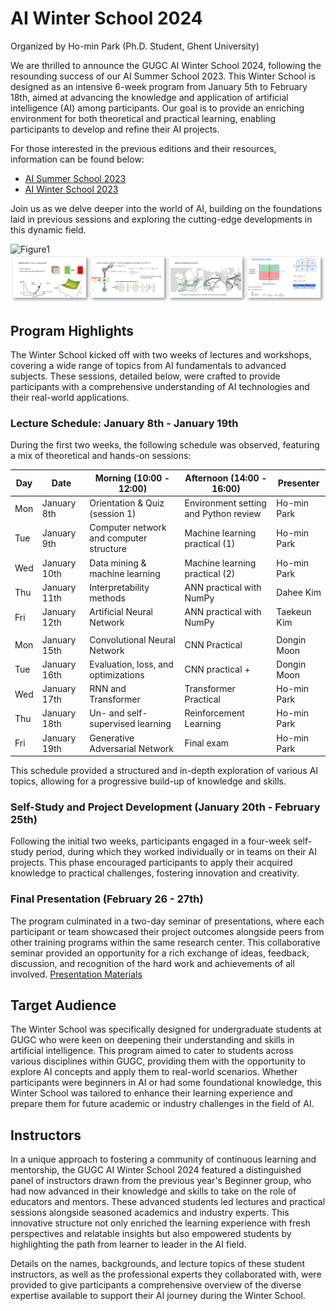 # AI Winter School 2024
Organized by Ho-min Park (Ph.D. Student, Ghent University)

We are thrilled to announce the GUGC AI Winter School 2024, following the resounding success of our AI Summer School 2023. This Winter School is designed as an intensive 6-week program from January 5th to February 18th, aimed at advancing the knowledge and application of artificial intelligence (AI) among participants. Our goal is to provide an enriching environment for both theoretical and practical learning, enabling participants to develop and refine their AI projects.

For those interested in the previous editions and their resources, information can be found below:

-   [AI Summer School 2023](https://github.com/powersimmani/AISS2023)
-   [AI Winter School 2023](https://github.com/powersimmani/AIWS2023)

Join us as we delve deeper into the world of AI, building on the foundations laid in previous sessions and exploring the cutting-edge developments in this dynamic field.

![Figure1](./figure1.png)
![Figure2](./figure2.png)


## Program Highlights

The Winter School kicked off with two weeks of lectures and workshops, covering a wide range of topics from AI fundamentals to advanced subjects. These sessions, detailed below, were crafted to provide participants with a comprehensive understanding of AI technologies and their real-world applications.

### Lecture Schedule: January 8th - January 19th

During the first two weeks, the following schedule was observed, featuring a mix of theoretical and hands-on sessions:

| Day  | Date       | Morning (10:00 - 12:00)                     | Afternoon (14:00 - 16:00)             | Presenter    |
|------|------------|---------------------------------------------|---------------------------------------|--------------|
| Mon  | January 8th| Orientation & Quiz (session 1)              | Environment setting and Python review | Ho-min Park  |
| Tue  | January 9th| Computer network and computer structure     | Machine learning practical (1)        | Ho-min Park  |
| Wed  | January 10th| Data mining & machine learning             | Machine learning practical (2)        | Ho-min Park  |
| Thu  | January 11th| Interpretability methods                   | ANN practical with NumPy              | Dahee Kim    |
| Fri  | January 12th| Artificial Neural Network                  | ANN practical with NumPy              | Taekeun Kim  |
||||||
| Mon  | January 15th| Convolutional Neural Network               | CNN Practical                         | Dongin Moon  |
| Tue  | January 16th| Evaluation, loss, and optimizations        | CNN practical +                       | Dongin Moon  |
| Wed  | January 17th| RNN and Transformer                        | Transformer Practical                 | Ho-min Park  |
| Thu  | January 18th| Un- and self-supervised learning           | Reinforcement Learning                | Ho-min Park  |
| Fri  | January 19th| Generative Adversarial Network             | Final exam                            | Ho-min Park  |


This schedule provided a structured and in-depth exploration of various AI topics, allowing for a progressive build-up of knowledge and skills.

### Self-Study and Project Development (January 20th - February 25th)

Following the initial two weeks, participants engaged in a four-week self-study period, during which they worked individually or in teams on their AI projects. This phase encouraged participants to apply their acquired knowledge to practical challenges, fostering innovation and creativity.

### Final Presentation (February 26 - 27th)

The program culminated in a two-day seminar of presentations, where each participant or team showcased their project outcomes alongside peers from other training programs within the same research center. This collaborative seminar provided an opportunity for a rich exchange of ideas, feedback, discussion, and recognition of the hard work and achievements of all involved.
[Presentation Materials](https://github.com/powersimmani/RC4_IRTP_Seminar)

## Target Audience

The Winter School was specifically designed for undergraduate students at GUGC who were keen on deepening their understanding and skills in artificial intelligence. This program aimed to cater to students across various disciplines within GUGC, providing them with the opportunity to explore AI concepts and apply them to real-world scenarios. Whether participants were beginners in AI or had some foundational knowledge, this Winter School was tailored to enhance their learning experience and prepare them for future academic or industry challenges in the field of AI.

## Instructors

In a unique approach to fostering a community of continuous learning and mentorship, the GUGC AI Winter School 2024 featured a distinguished panel of instructors drawn from the previous year's Beginner group, who had now advanced in their knowledge and skills to take on the role of educators and mentors. These advanced students led lectures and practical sessions alongside seasoned academics and industry experts. This innovative structure not only enriched the learning experience with fresh perspectives and relatable insights but also empowered students by highlighting the path from learner to leader in the AI field.

Details on the names, backgrounds, and lecture topics of these student instructors, as well as the professional experts they collaborated with, were provided to give participants a comprehensive overview of the diverse expertise available to support their AI journey during the Winter School.



